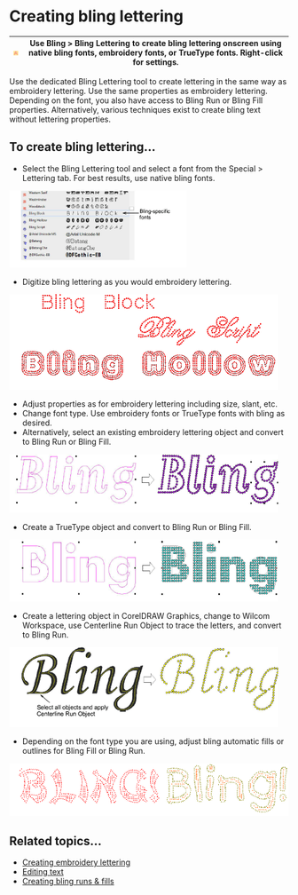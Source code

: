 # Creating bling lettering

| ![BlingLettering.png](assets/BlingLettering.png) | Use Bling > Bling Lettering to create bling lettering onscreen using native bling fonts, embroidery fonts, or TrueType fonts. Right-click for settings. |
| ------------------------------------------------ | ------------------------------------------------------------------------------------------------------------------------------------------------------- |

Use the dedicated Bling Lettering tool to create lettering in the same way as embroidery lettering. Use the same properties as embroidery lettering. Depending on the font, you also have access to Bling Run or Bling Fill properties. Alternatively, various techniques exist to create bling text without lettering properties.

## To create bling lettering...

- Select the Bling Lettering tool and select a font from the Special > Lettering tab. For best results, use native bling fonts.

![bling00117.png](assets/bling00117.png)

- Digitize bling lettering as you would embroidery lettering.

![bling00120.png](assets/bling00120.png)

- Adjust properties as for embroidery lettering including size, slant, etc.
- Change font type. Use embroidery fonts or TrueType fonts with bling as desired.
- Alternatively, select an existing embroidery lettering object and convert to Bling Run or Bling Fill.

![bling00121.png](assets/bling00121.png)

- Create a TrueType object and convert to Bling Run or Bling Fill.

![bling00124.png](assets/bling00124.png)

- Create a lettering object in CorelDRAW Graphics, change to Wilcom Workspace, use Centerline Run Object to trace the letters, and convert to Bling Run.

![bling00127.png](assets/bling00127.png)

- Depending on the font type you are using, adjust bling automatic fills or outlines for Bling Fill or Bling Run.

![bling00130.png](assets/bling00130.png)

## Related topics...

- [Creating embroidery lettering](../../Lettering/lettering_create/Creating_embroidery_lettering1)
- [Editing text](../../Lettering/lettering_edit/Editing_text)
- [Creating bling runs & fills](Creating_bling_runs_fills)
